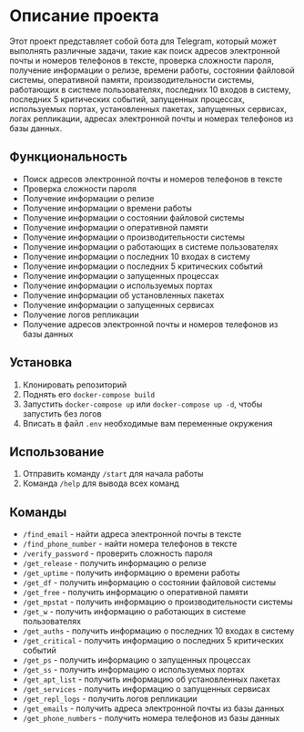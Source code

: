 # Описание проекта

Этот проект представляет собой бота для Telegram, который может выполнять различные задачи, такие как поиск адресов электронной почты и номеров телефонов в тексте, проверка сложности пароля, получение информации о релизе, времени работы, состоянии файловой системы, оперативной памяти, производительности системы, работающих в системе пользователях, последних 10 входов в систему, последних 5 критических событий, запущенных процессах, используемых портах, установленных пакетах, запущенных сервисах, логах репликации, адресах электронной почты и номерах телефонов из базы данных.

## Функциональность

*   Поиск адресов электронной почты и номеров телефонов в тексте
*   Проверка сложности пароля
*   Получение информации о релизе
*   Получение информации о времени работы
*   Получение информации о состоянии файловой системы
*   Получение информации о оперативной памяти
*   Получение информации о производительности системы
*   Получение информации о работающих в системе пользователях
*   Получение информации о последних 10 входах в систему
*   Получение информации о последних 5 критических событий
*   Получение информации о запущенных процессах
*   Получение информации о используемых портах
*   Получение информации об установленных пакетах
*   Получение информации о запущенных сервисах
*   Получение логов репликации
*   Получение адресов электронной почты и номеров телефонов из базы данных

## Установка

1.  Клонировать репозиторий
2.  Поднять его `docker-compose build`
3.  Запустить `docker-compose up` или `docker-compose up -d`, чтобы запустить без логов
4.  Вписать в файл `.env` необходимые вам переменные окружения

## Использование

1.  Отправить команду `/start` для начала работы
2.  Команда `/help` для вывода всех команд

## Команды

*   `/find_email` - найти адреса электронной почты в тексте
*   `/find_phone_number` - найти номера телефонов в тексте
*   `/verify_password` - проверить сложность пароля
*   `/get_release` - получить информацию о релизе
*   `/get_uptime` - получить информацию о времени работы
*   `/get_df` - получить информацию о состоянии файловой системы
*   `/get_free` - получить информацию о оперативной памяти
*   `/get_mpstat` - получить информацию о производительности системы
*   `/get_w` - получить информацию о работающих в системе пользователях
*   `/get_auths` - получить информацию о последних 10 входах в систему
*   `/get_critical` - получить информацию о последних 5 критических событий
*   `/get_ps` - получить информацию о запущенных процессах
*   `/get_ss` - получить информацию о используемых портах
*   `/get_apt_list` - получить информацию об установленных пакетах
*   `/get_services` - получить информацию о запущенных сервисах
*   `/get_repl_logs` - получить логов репликации
*   `/get_emails` - получить адреса электронной почты из базы данных
*   `/get_phone_numbers` - получить номера телефонов из базы данных
